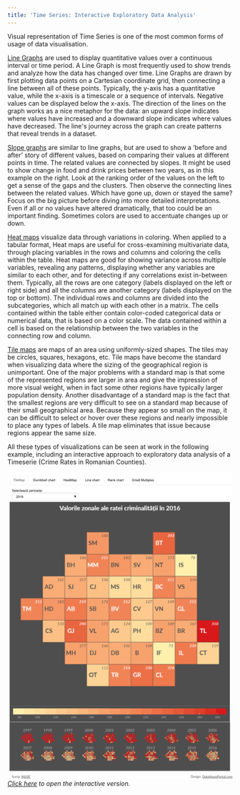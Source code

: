 ```yaml
---
title: 'Time Series: Interactive Exploratory Data Analysis'
---
```

Visual representation of Time Series is one of the most common forms of usage of data visualisation.

[Line Graphs](https://datavizcatalogue.com/methods/line_graph.html) are used to display quantitative values over a continuous interval or time period. A Line Graph is most frequently used to show trends and analyze how the data has changed over time.
Line Graphs are drawn by first plotting data points on a Cartesian coordinate grid, then connecting a line between all of these points. Typically, the y-axis has a quantitative value, while the x-axis is a timescale or a sequence of intervals. Negative values can be displayed below the x-axis.
The direction of the lines on the graph works as a nice metaphor for the data: an upward slope indicates where values have increased and a downward slope indicates where values have decreased. The line's journey across the graph can create patterns that reveal trends in a dataset.

[Slope graphs](http://seeingdata.org/taketime/inside-the-chart-slope-graph/) are similar to line graphs, but are used to show a ‘before and after’ story of different values, based on comparing their values at different points in time. The related values are connected by slopes. It might be used to show change in food and drink prices between two years, as in this example on the right.
Look at the ranking order of the values on the left to get a sense of the gaps and the clusters. Then observe the connecting lines between the related values. Which have gone up, down or stayed the same? Focus on the big picture before diving into more detailed interpretations. Even if all or no values have altered dramatically, that too could be an important finding. Sometimes colors are used to accentuate changes up or down.

[Heat maps](https://datavizcatalogue.com/methods/heatmap.html) visualize data through variations in coloring. When applied to a tabular format, Heat maps are useful for cross-examining multivariate data, through placing variables in the rows and columns and coloring the cells within the table. Heat maps are good for showing variance across multiple variables, revealing any patterns, displaying whether any variables are similar to each other, and for detecting if any correlations exist in-between them.
Typically, all the rows are one category (labels displayed on the left or right side) and all the columns are another category (labels displayed on the top or bottom). The individual rows and columns are divided into the subcategories, which all match up with each other in a matrix. The cells contained within the table either contain color-coded categorical data or numerical data, that is based on a color scale. The data contained within a cell is based on the relationship between the two variables in the connecting row and column.

[Tile maps](https://www.kevinflerlage.com/2018/11/what-hex-brief-history-of-hex.html) are maps of an area using uniformly-sized shapes.  The tiles may be circles, squares, hexagons, etc.
Tile maps have become the standard when visualizing data where the sizing of the geographical region is unimportant.  One of the major problems with a standard map is that some of the represented regions are larger in area and give the impression of more visual weight, when in fact some other regions have typically larger population density.
Another disadvantage of a standard map is the fact that the smallest regions are very difficult to see on a standard map because of their small geographical area.  Because they appear so small on the map, it can be difficult to select or hover over these regions and nearly impossible to place any types of labels.  A tile map eliminates that issue because regions appear the same size.

All these types of visualizations can be seen at work in the following example, including an interactive approach to exploratory data analysis of a Timeserie (Crime Rates in Romanian Counties). 

![Time Series Exploratory Data Analysis](/assets/images/TimeSeries.png)
_[Click here](/assets/html/Crime_Rate_Romania.html) to open the interactive version._
